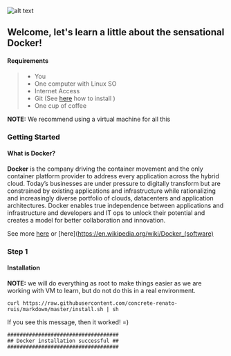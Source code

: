 
![alt text](https://raw.githubusercontent.com/concrete-renato-ruis/markdown/master/logo.png "Docker")

## Welcome, let's learn a little about the sensational Docker!

#### <i class="icon-file"></i> Requirements

> - You
> - One computer with Linux SO
> - Internet Access
> - Git (See [here](https://git-scm.com/book/en/v2/Getting-Started-Installing-Git) how to install )
> - One cup of coffee
>
**NOTE:** We recommend using a virtual machine for all this

### Getting Started

#### What is Docker?

**Docker** is the company driving the container movement and the only container platform provider to address every application across the hybrid cloud. Today’s businesses are under pressure to digitally transform but are constrained by existing applications and infrastructure while rationalizing and increasingly diverse portfolio of clouds, datacenters and application architectures. Docker enables true independence between applications and infrastructure and developers and IT ops to unlock their potential and creates a model for better collaboration and innovation.

See more [here](https://www.docker.com/) or [here](https://en.wikipedia.org/wiki/Docker_(software)

### Step 1
#### Installation

**NOTE:** we will do everything as root to make things easier as we are working with VM to learn, but do not do this in a real environment.
```
curl https://raw.githubusercontent.com/concrete-renato-ruis/markdown/master/install.sh | sh
```

If you see this message, then it worked! =)

```
####################################
## Docker installation successful ##
####################################
```
